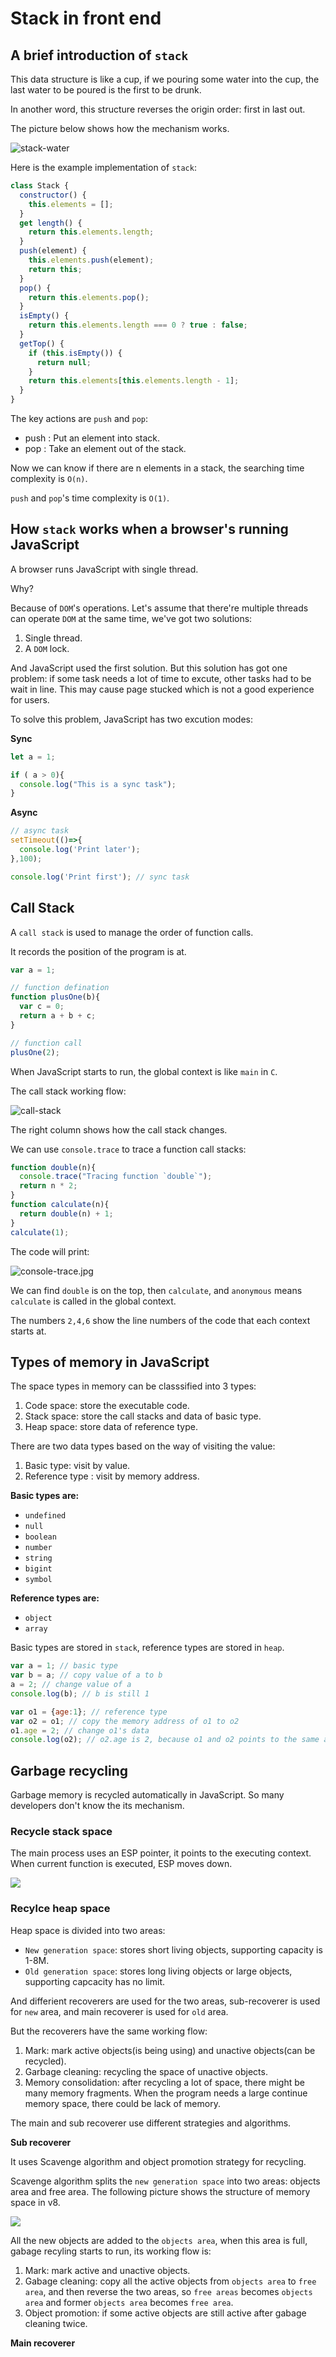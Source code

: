 # Stack in front end

## A brief introduction of `stack`

This data structure is like a cup, if we pouring some water into the cup, the last water to be poured is the first to be drunk.  

In another word, this structure reverses the origin order: first in last out.

The picture below shows how the mechanism works. 

![stack-water](./stack-water.jpg)

Here is the example implementation of `stack`: 

```js
class Stack {
  constructor() {
    this.elements = [];
  }
  get length() {
    return this.elements.length;
  }
  push(element) {
    this.elements.push(element);
    return this;
  }
  pop() {
    return this.elements.pop();
  }
  isEmpty() {
    return this.elements.length === 0 ? true : false;
  }
  getTop() {
    if (this.isEmpty()) {
      return null;
    }
    return this.elements[this.elements.length - 1];
  }
}
```

The key actions are `push` and `pop`:
* push : Put an element into stack.
* pop : Take an element out of the stack.

Now we can know if there are n elements in a stack, the searching time complexity is `O(n)`.

`push` and `pop`'s time complexity is `O(1)`.

## How `stack` works when a browser's running JavaScript

A browser runs JavaScript with single thread.

Why?

Because of `DOM`'s operations. Let's assume that there're multiple threads can operate `DOM` at the same time, we've got two solutions:

1. Single thread.
2. A `DOM` lock.

And JavaScript used the first solution. But this solution has got one problem: if some task needs a lot of time to excute, other tasks had to be wait in line. This may cause page stucked which is not a good experience for users.

To solve this problem, JavaScript has two excution modes:

**Sync**

```js
let a = 1;

if ( a > 0){
  console.log("This is a sync task");
}
```

**Async**

```js
// async task
setTimeout(()=>{
  console.log('Print later');
},100);

console.log('Print first'); // sync task
```

## Call Stack

A `call stack` is used to manage the order of function calls.

It records the position of the program is at.

```js
var a = 1;

// function defination
function plusOne(b){
  var c = 0;
  return a + b + c;
}

// function call
plusOne(2);
```

When JavaScript starts to run, the global context is like `main` in `C`.

The call stack working flow:

![call-stack](./call-stack.drawio.svg)

The right column shows how the call stack changes.

We can use `console.trace` to trace a function call stacks:

```js
function double(n){
  console.trace("Tracing function `double`");
  return n * 2;
}
function calculate(n){
  return double(n) + 1;
}
calculate(1);
```
The code will print:

![console-trace.jpg](./console-trace.jpg)

We can find `double` is on the top, then `calculate`, and `anonymous` means `calculate` is called in the global context.

The numbers `2,4,6` show the line numbers of the code that each context starts at.


## Types of memory in JavaScript

The space types in memory can be classsified into 3 types:

1. Code space: store the executable code.
2. Stack space: store the call stacks and data of basic type.
3. Heap space: store data of reference type.


There are two data types based on the way of visiting the value:

1. Basic type: visit by value.
2. Reference type : visit by memory address.

**Basic types are:**

* `undefined`
* `null`
* `boolean`
* `number`
* `string`
* `bigint`
* `symbol`

**Reference types are:**

* `object`
* `array`

Basic types are stored in `stack`, reference types are stored in `heap`.

```js
var a = 1; // basic type
var b = a; // copy value of a to b
a = 2; // change value of a
console.log(b); // b is still 1  

var o1 = {age:1}; // reference type
var o2 = o1; // copy the memory address of o1 to o2
o1.age = 2; // change o1's data
console.log(o2); // o2.age is 2, because o1 and o2 points to the same address in memory.
```

## Garbage recycling

Garbage memory is recycled automatically in JavaScript. So many developers don't know the its mechanism.

### Recycle stack space

The main process uses an ESP pointer, it points to the executing context. When current function is executed, ESP moves down.

![](./stack-recycling.drawio.svg)

### Recylce heap space

Heap space is divided into two areas: 

* `New generation space`: stores short living objects, supporting capacity is 1-8M.
* `Old generation space`: stores long living objects or large objects, supporting capcacity has no limit.

And differient recoverers are used for the two areas, sub-recoverer is used for `new` area, and main recoverer is used for `old` area.

But the recoverers have the same working flow:

1. Mark: mark active objects(is being using) and unactive objects(can be recycled).
2. Garbage cleaning: recycling the space of unactive objects.
3. Memory consolidation: after recycling a lot of space, there might be many memory fragments. When the program needs a large continue memory space, there could be lack of memory.

The main and sub recoverer use different strategies and algorithms.

**Sub recoverer**

It uses Scavenge algorithm and object promotion strategy for recycling.

Scavenge algorithm splits the `new generation space` into two areas: objects area and free area. The following picture shows the structure of memory space in v8.

![](./scavenge-algorithm.drawio.svg)

All the new objects are added to the `objects area`, when this area is full, gabage recyling starts to run, its working flow is:

1. Mark: mark active and unactive objects.
2. Gabage cleaning: copy all the active objects from `objects area` to `free area`, and then reverse the two areas, so `free areas` becomes `objects area` and former `objects area` becomes `free area`.
3. Object promotion: if some active objects are still active after gabage cleaning twice.

**Main recoverer**
